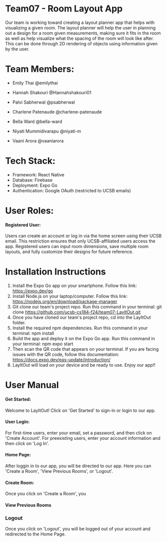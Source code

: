 # Team07 - Room Layout App

Our team is working toward creating a layout planner app that helps with visualizing a given room. The layout planner will help the user in planning out a design for a room given measurements, making sure it fits in the room as well as help visualize what the spacing of the room will look like after. This can be done through 2D rendering of objects using information given by the user.

# Team Members:
* Emily Thai @emilythai
  
* Hannah Shakouri @Hannahshakouri01
* Palvi Sabherwal @psabherwal
* Charlene Patenaude @charlene-patenaude
* Bella Ward @bella-ward
* Niyati Mummidivarapu @niyati-m
* Vaani Arora @vaaniarora

# Tech Stack:
* Framework: React Native
* Database: Firebase
* Deployment: Expo Go
* Authentication: Google OAuth (restricted to UCSB emails)

# User Roles:
#### Registered User:
Users can create an account or log in via the home screen using their UCSB email. This restriction ensures that only UCSB-affiliated users access the app. Registered users can input room dimensions, save multiple room layouts, and fully customize their designs for future reference.

# Installation Instructions
1. Install the Expo Go app on your smartphone. Follow this link: https://expo.dev/go 
2. Install Node.js on your laptop/computer. Follow this link: https://nodejs.org/en/download/package-manager
3. Git clone our team's project repo. Run this command in your terminal: git clone https://github.com/ucsb-cs184-f24/team07-LayItOut.git
4. Once you have cloned our team's project repo, cd into the LayItOut folder.
5. Install the required npm dependencies. Run this command in your terminal: npm install
6. Build the app and deploy it on the Expo Go app. Run this command in your terminal: npm expo start
7. Then scan the QR code that appears on your terminal. If you are facing issues with the QR code, follow this documentation: https://docs.expo.dev/eas-update/introduction/
8. LayItOut will load on your device and be ready to use. Enjoy our app!!

# User Manual
#### Get Started:
Welcome to LayItOut! Click on 'Get Started' to sign-in or login to our app.
#### User Login:
For first-time users, enter your email, set a password, and then click on 'Create Account'. For preexisting users, enter your account information and then click on 'Log In'.
#### Home Page:
After loggin in to our app, you will be directed to our app. Here you can 'Create a Room', 'View Previous Rooms', or 'Logout'. 
#### Create Room:
Once you click on 'Create a Room', you 
#### View Previous Rooms

### Logout
Once you click on 'Logout', you will be logged out of your account and redirected to the Home Page.
